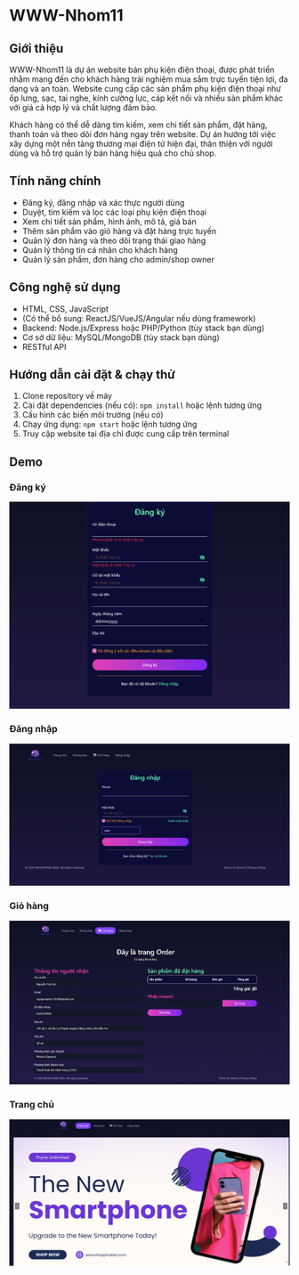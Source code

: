 # WWW-Nhom11

## Giới thiệu
WWW-Nhom11 là dự án website bán phụ kiện điện thoại, được phát triển nhằm mang đến cho khách hàng trải nghiệm mua sắm trực tuyến tiện lợi, đa dạng và an toàn. Website cung cấp các sản phẩm phụ kiện điện thoại như ốp lưng, sạc, tai nghe, kính cường lực, cáp kết nối và nhiều sản phẩm khác với giá cả hợp lý và chất lượng đảm bảo.

Khách hàng có thể dễ dàng tìm kiếm, xem chi tiết sản phẩm, đặt hàng, thanh toán và theo dõi đơn hàng ngay trên website. Dự án hướng tới việc xây dựng một nền tảng thương mại điện tử hiện đại, thân thiện với người dùng và hỗ trợ quản lý bán hàng hiệu quả cho chủ shop.

## Tính năng chính
- Đăng ký, đăng nhập và xác thực người dùng
- Duyệt, tìm kiếm và lọc các loại phụ kiện điện thoại
- Xem chi tiết sản phẩm, hình ảnh, mô tả, giá bán
- Thêm sản phẩm vào giỏ hàng và đặt hàng trực tuyến
- Quản lý đơn hàng và theo dõi trạng thái giao hàng
- Quản lý thông tin cá nhân cho khách hàng
- Quản lý sản phẩm, đơn hàng cho admin/shop owner

## Công nghệ sử dụng
- HTML, CSS, JavaScript
- (Có thể bổ sung: ReactJS/VueJS/Angular nếu dùng framework)
- Backend: Node.js/Express hoặc PHP/Python (tùy stack bạn dùng)
- Cơ sở dữ liệu: MySQL/MongoDB (tùy stack bạn dùng)
- RESTful API

## Hướng dẫn cài đặt & chạy thử
1. Clone repository về máy
2. Cài đặt dependencies (nếu có): `npm install` hoặc lệnh tương ứng
3. Cấu hình các biến môi trường (nếu có)
4. Chạy ứng dụng: `npm start` hoặc lệnh tương ứng
5. Truy cập website tại địa chỉ được cung cấp trên terminal

## Demo
### Đăng ký
![Đăng ký](https://github.com/hoanghuytoi/BAI_TAP_LON_WWW_NHOM11/blob/main/demo/1.PNG)
### Đăng nhập
![Đăng nhập](https://github.com/hoanghuytoi/BAI_TAP_LON_WWW_NHOM11/blob/main/demo/2.PNG)
### Giỏ hàng
![Giỏ hàng](https://github.com/hoanghuytoi/BAI_TAP_LON_WWW_NHOM11/blob/main/demo/3.PNG)
### Trang chủ
![Trang chủ](https://github.com/hoanghuytoi/BAI_TAP_LON_WWW_NHOM11/blob/main/demo/4.PNG)

